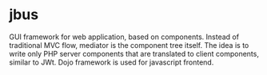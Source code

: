 # jbus
GUI framework for web application, based on components. Instead of traditional MVC flow, mediator is the component tree itself. 
The idea is to write only PHP server components that are translated to client components, similar to JWt.
Dojo framework is used for javascript frontend.

